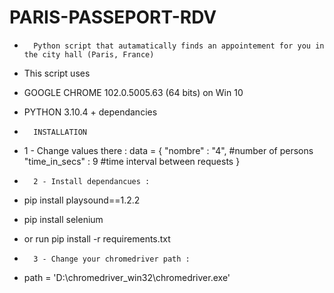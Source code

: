 # PARIS-PASSEPORT-RDV
-       Python script that autamatically finds an appointement for you in the city hall (Paris, France)
- This script uses 
- GOOGLE CHROME 102.0.5005.63 (64 bits) on Win 10
- PYTHON 3.10.4 + dependancies

-       INSTALLATION
- 1 - Change values there :
  data = {
      "nombre"        : "4",    #number of persons
      "time_in_secs"  : 9       #time interval between requests
  }
-       2 - Install dependancues :
- pip install playsound==1.2.2
- pip install selenium
- or run pip install -r requirements.txt


-       3 - Change your chromedriver path :
- path = 'D:\chromedriver_win32\chromedriver.exe'
